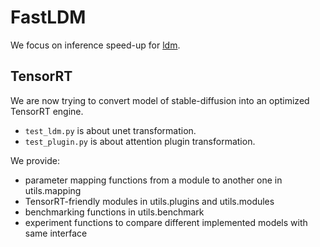 # FastLDM

We focus on inference speed-up for [ldm](https://github.com/CompVis/stable-diffusion).

## TensorRT

We are now trying to convert model of stable-diffusion into an optimized TensorRT engine.

* `test_ldm.py` is about unet transformation.
* `test_plugin.py` is about attention plugin transformation.

We provide:

* parameter mapping functions from a module to another one in utils.mapping
* TensorRT-friendly modules in utils.plugins and utils.modules
* benchmarking functions in utils.benchmark
* experiment functions to compare different implemented models with same interface

